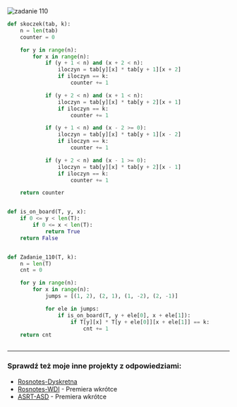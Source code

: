 <picture>
  <source srcset="../../srt/zbior_zadan/110.png" media="(prefers-color-scheme: light)">
  <source srcset="../../srt/zbior_zadan/black_110.png" media="(prefers-color-scheme: dark)">
  <img src="../../srt/zbior_zadan/black_110.png" alt="zadanie 110">
</picture>

```python
def skoczek(tab, k):
    n = len(tab)
    counter = 0

    for y in range(n):
        for x in range(n):
            if (y + 1 < n) and (x + 2 < n):
                iloczyn = tab[y][x] * tab[y + 1][x + 2]
                if iloczyn == k:
                    counter += 1

            if (y + 2 < n) and (x + 1 < n):
                iloczyn = tab[y][x] * tab[y + 2][x + 1]
                if iloczyn == k:
                    counter += 1

            if (y + 1 < n) and (x - 2 >= 0):
                iloczyn = tab[y][x] * tab[y + 1][x - 2]
                if iloczyn == k:
                    counter += 1

            if (y + 2 < n) and (x - 1 >= 0):
                iloczyn = tab[y][x] * tab[y + 2][x - 1]
                if iloczyn == k:
                    counter += 1

    return counter


def is_on_board(T, y, x):
    if 0 <= y < len(T):
        if 0 <= x < len(T):
            return True
    return False


def Zadanie_110(T, k):
    n = len(T)
    cnt = 0

    for y in range(n):
        for x in range(n):
            jumps = [(1, 2), (2, 1), (1, -2), (2, -1)]

            for ele in jumps:
                if is_on_board(T, y + ele[0], x + ele[1]):
                    if T[y][x] * T[y + ele[0]][x + ele[1]] == k:
                        cnt += 1
    return cnt



```

---
### Sprawdź też moje inne projekty z odpowiedziami:
- [Rosnotes-Dyskretna](https://github.com/kamilGie/Rosnotes-Dyskretna)
- [Rosnotes-WDI](https://github.com/kamilGie/Rosnotes-WDI) - Premiera wkrótce
- [ASRT-ASD](https://github.com/kamilGie/Rosnotes-Dyskretna) - Premiera wkrótce
